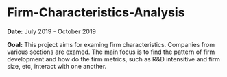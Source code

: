# Firm-Characteristics-Analysis

**Date:** July 2019 - October 2019

**Goal:** This project aims for examing firm characteristics. Companies from various sections are examed. The main focus is to find the pattern of firm development and how do the firm metrics, such as R&D intensitive and firm size, etc, interact with one another.
